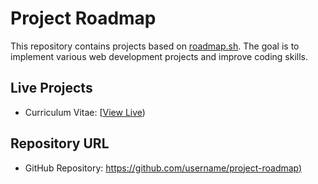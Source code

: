 # Project Roadmap

This repository contains projects based on [roadmap.sh](https://roadmap.sh/projects/single-page-cv). The goal is to implement various web development projects and improve coding skills.

## Live Projects
- Curriculum Vitae: [[View Live]([https://fajarsaputra-hosting.vercel.app/](https://github.com/Fajar-saputra/project-github/tree/main/curriculum-vitae-sederhana)))

## Repository URL
- GitHub Repository: [https://github.com/username/project-roadmap)](https://github.com/Fajar-saputra/project-github)
